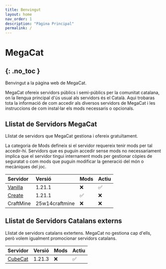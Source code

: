 ```yaml
---
title: Benvingut
layout: home
nav_order: 1
description: "Pàgina Principal"
permalink: /
---
```

# MegaCat
{: .no_toc }
---

Benvingut a la pàgina web de MegaCat. 

MegaCat ofereix servidors públics i semi-públics per la comunitat catalana, on la llengua principal d'ús usual als servidors és el Català.
Aqui trobaras tota la informació de com accedir als diversos servidors de MegaCat i les instruccions de com instal·lar els mods necessaris o opcionals.

## Llistat de Servidors MegaCat

Llistat de servidors que MegaCat gestiona i ofereix gratuïtament. 

La categoria de Mods defineix si el servidor requereix tenir mods per tal accedir-hi. Servidors que es puguin accedir sense mods no necessariament implica que el servidor tingui internament mods per gestionar còpies de seguratat o com mods que puguin modificar la generació del món o mecàniques del joc.

| Servidor                                                    | Versió         | Mods | Actiu |
|:------------------------------------------------------------|:---------------|:-----|:------|
| [Vanilla]({{site.baseurl}}/docs/servidor_vanilla/)          | 1.21.1         |  ❌  |  ✅   |
| [Create]({{site.baseurl}}/docs/servidor_create/)            | 1.21.1         |  ✅  |  ❌   |
| CraftMine                                                   | 25w14craftmine |  ❌  |  ❌   |

## Llistat de Servidors Catalans externs

Llistat de servidors catalans extertens. MegaCat no gestiona cap d'ells, però volem igualment promocionar servidors catalans.

| Servidor                                                    | Versió         | Mods | Actiu |
|:------------------------------------------------------------|:---------------|:-----|:------|
| [CubeCat](https://www.cubecat.cat)                          | 1.21.3         |  ❌  |  ✅   |

